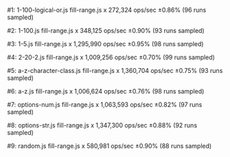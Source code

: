 #1: 1-100-logical-or.js
  fill-range.js x 272,324 ops/sec ±0.86% (96 runs sampled)

#2: 1-100.js
  fill-range.js x 348,125 ops/sec ±0.90% (93 runs sampled)

#3: 1-5.js
  fill-range.js x 1,295,990 ops/sec ±0.95% (98 runs sampled)

#4: 2-20-2.js
  fill-range.js x 1,009,256 ops/sec ±0.70% (99 runs sampled)

#5: a-z-character-class.js
  fill-range.js x 1,360,704 ops/sec ±0.75% (93 runs sampled)

#6: a-z.js
  fill-range.js x 1,006,624 ops/sec ±0.76% (98 runs sampled)

#7: options-num.js
  fill-range.js x 1,063,593 ops/sec ±0.82% (97 runs sampled)

#8: options-str.js
  fill-range.js x 1,347,300 ops/sec ±0.88% (92 runs sampled)

#9: random.js
  fill-range.js x 580,981 ops/sec ±0.90% (88 runs sampled)
